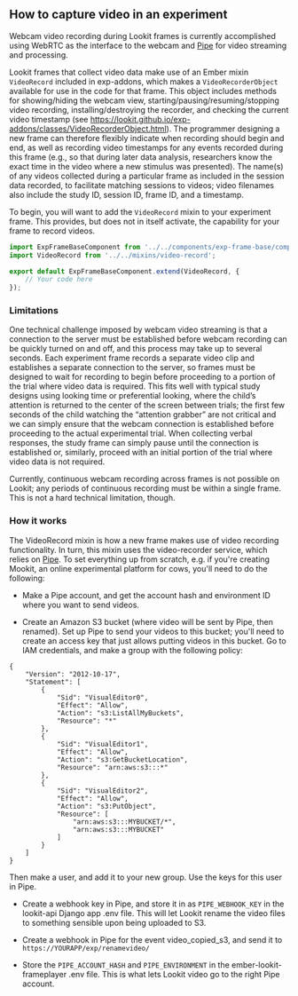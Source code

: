 ## How to capture video in an experiment

Webcam video recording during Lookit frames is currently accomplished using WebRTC as the interface to the webcam and [Pipe](https://addpipe.com/) for video streaming and processing.

Lookit frames that collect video data make use of an Ember mixin `VideoRecord` included in exp-addons, which makes a `VideoRecorderObject` available for use in the code for that frame. This object includes methods for showing/hiding the webcam view,  starting/pausing/resuming/stopping video recording, installing/destroying the recorder, and checking the current video timestamp (see https://lookit.github.io/exp-addons/classes/VideoRecorderObject.html). The programmer designing a new frame can therefore flexibly indicate when recording should begin and end, as well as recording video timestamps for any events recorded during this frame (e.g., so that during later data analysis, researchers know the exact time in the video where a new stimulus was presented). The name(s) of any videos collected during a particular frame as included in the session data recorded, to facilitate matching sessions to videos; video filenames also include the study ID, session ID, frame ID, and a timestamp. 

To begin, you will want to add the `VideoRecord` mixin to your experiment frame. This provides, but does not in itself 
activate, the capability for your frame to record videos.

```javascript
import ExpFrameBaseComponent from '../../components/exp-frame-base/component';
import VideoRecord from '../../mixins/video-record';

export default ExpFrameBaseComponent.extend(VideoRecord, {
    // Your code here
});
```

### Limitations

One technical challenge imposed by webcam video streaming is that a connection to the server must be established before webcam recording can be quickly turned on and off, and this process may take up to several seconds. Each experiment frame records a separate video clip and establishes a separate connection to the server, so frames must be designed to wait for recording to begin before proceeding to a portion of the trial where video data is required. This fits well with typical study designs using looking time or preferential looking, where the child’s attention is returned to the center of the screen between trials; the first few seconds of the child watching the “attention grabber” are not critical and we can simply ensure that the webcam connection is established before proceeding to the actual experimental trial. When collecting verbal responses, the study frame can simply pause until the connection is established or, similarly, proceed with an initial portion of the trial where video data is not required. 

Currently, continuous webcam recording across frames is not possible on Lookit; any periods of continuous recording must be within a single frame. This is not a hard technical limitation, though.

### How it works

The VideoRecord mixin is how a new frame makes use of video recording functionality. In turn, this mixin uses the video-recorder service, which relies on [Pipe](https://addpipe.com/). To set everything up from scratch, e.g. if you're creating Mookit, an online experimental platform for cows, you'll need to do the following:

- Make a Pipe account, and get the account hash and environment ID where you want to send videos.

- Create an Amazon S3 bucket (where video will be sent by Pipe, then renamed). Set up Pipe to send your videos to this bucket; you'll need to create an access key that just allows putting videos in this bucket. Go to IAM credentials, and make a group with the following policy: 

```
{
    "Version": "2012-10-17",
    "Statement": [
        {
            "Sid": "VisualEditor0",
            "Effect": "Allow",
            "Action": "s3:ListAllMyBuckets",
            "Resource": "*"
        },
        {
            "Sid": "VisualEditor1",
            "Effect": "Allow",
            "Action": "s3:GetBucketLocation",
            "Resource": "arn:aws:s3:::*"
        },
        {
            "Sid": "VisualEditor2",
            "Effect": "Allow",
            "Action": "s3:PutObject",
            "Resource": [
                "arn:aws:s3:::MYBUCKET/*",
                "arn:aws:s3:::MYBUCKET"
            ]
        }
    ]
}
```

Then make a user, and add it to your new group. Use the keys for this user in Pipe.

- Create a webhook key in Pipe, and store it in as `PIPE_WEBHOOK_KEY` in the lookit-api Django app .env file. This will let Lookit rename the video files to something sensible upon being uploaded to S3. 

- Create a webhook in Pipe for the event video_copied_s3, and send it to `https://YOURAPP/exp/renamevideo/`

- Store the `PIPE_ACCOUNT_HASH` and `PIPE_ENVIRONMENT` in the ember-lookit-frameplayer .env file. This is what lets Lookit video go to the right Pipe account.
